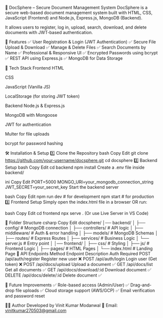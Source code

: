 📄 DocSphere – Secure Document Management System
DocSphere is a secure web-based document management system built with HTML, CSS, JavaScript (Frontend) and Node.js, Express.js, MongoDB (Backend).

It allows users to register, log in, upload, search, download, and delete documents with JWT-based authentication.

🚀 Features
✅ User Registration & Login (JWT Authentication)
✅ Secure File Upload & Download
✅ Manage & Delete Files
✅ Search Documents by Name
✅ Professional & Responsive UI
✅ Encrypted Passwords using bcrypt
✅ REST API using Express.js
✅ MongoDB for Data Storage

📂 Tech Stack
Frontend
HTML

CSS

JavaScript (Vanilla JS)

LocalStorage (for storing JWT token)

Backend
Node.js & Express.js

MongoDB with Mongoose

JWT for authentication

Multer for file uploads

bcrypt for password hashing

🛠️ Installation & Setup
1️⃣ Clone the Repository
bash
Copy
Edit
git clone https://github.com/your-username/docsphere.git
cd docsphere
2️⃣ Backend Setup
bash
Copy
Edit
cd backend
npm install
Create a .env file inside backend/

ini
Copy
Edit
PORT=5000
MONGO_URI=your_mongodb_connection_string
JWT_SECRET=your_secret_key
Start the backend server

bash
Copy
Edit
npm run dev    # for development
npm start      # for production
3️⃣ Frontend Setup
Simply open the index.html file in a browser OR run:

bash
Copy
Edit
cd frontend
npx serve .
(Or use Live Server in VS Code)

📁 Folder Structure
csharp
Copy
Edit
docsphere/
│── backend/
│   ├── config/           # MongoDB connection
│   ├── controllers/      # API logic
│   ├── middleware/       # Auth & error handling
│   ├── models/           # MongoDB Schemas
│   ├── routes/           # Express Routes
│   ├── services/         # Business Logic
│   └── server.js         # Entry point
│
│── frontend/
│   ├── css/              # Styling
│   ├── js/               # Frontend Logic
│   ├── pages/            # HTML Pages
│   └── index.html        # Landing Page
🔑 API Endpoints
Method	Endpoint	Description	Auth Required
POST	/api/auth/register	Register new user	❌
POST	/api/auth/login	Login user (Get token)	❌
POST	/api/docs/upload	Upload a document	✅
GET	/api/docs/list	Get all documents	✅
GET	/api/docs/download/:id	Download document	✅
DELETE	/api/docs/delete/:id	Delete document	✅

📌 Future Improvements
✅ Role-based access (Admin/User)
✅ Drag-and-drop file uploads
✅ Cloud storage support (AWS/GCP)
✅ Email verification and password reset

👨‍💻 Author
Developed by Vinit Kumar Modanwal
📧 Email: vinitkumar270503@gmail.com


